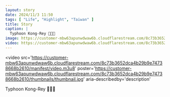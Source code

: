 ```yaml
---
layout: story
date: 2024/11/3 11:50
tags: [ "Life", "Highlight", "Taiwan" ]
title: Story
caption: |
  Typhoon Kong-Rey 💨💨💨
image: https://customer-mbw63apunwdwaw6b.cloudflarestream.com/8c73b3652dca4b29b9e74738668b2610/thumbnails/thumbnail.jpg
video: https://customer-mbw63apunwdwaw6b.cloudflarestream.com/8c73b3652dca4b29b9e74738668b2610/manifest/video.m3u8
---
```


<video 
  src='https://customer-mbw63apunwdwaw6b.cloudflarestream.com/8c73b3652dca4b29b9e74738668b2610/manifest/video.m3u8' 
  poster='https://customer-mbw63apunwdwaw6b.cloudflarestream.com/8c73b3652dca4b29b9e74738668b2610/thumbnails/thumbnail.jpg'
  aria-describedby='description'
  ><!-- tracks --></video>

<div id='description'>Typhoon Kong-Rey 💨💨💨</div>

